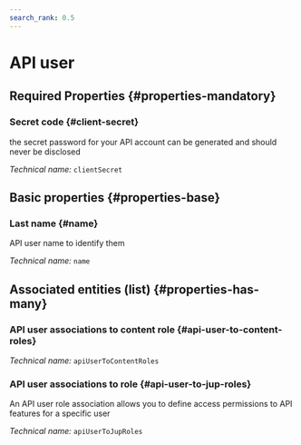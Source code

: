 ```yaml
---
search_rank: 0.5
---    
```

# API user
<!--- THIS FILE IS GENERATED PLEASE DO NOT EDIT IT DIRECTLY --->



<OH code="apiUser"/>




## Required Properties {#properties-mandatory}
    
### Secret code {#client-secret}

the secret password for your API account can be generated and should never be disclosed

*Technical name:* ```clientSecret```
<PH code="apiUser:clientSecret"/>

    


## Basic properties {#properties-base}
    
### Last name {#name}

API user name to identify them

*Technical name:* ```name```
<PH code="apiUser:name"/>

    



## Associated entities (list) {#properties-has-many}

### API user associations to content role {#api-user-to-content-roles}



*Technical name:* ```apiUserToContentRoles```
<PH code="apiUser:apiUserToContentRoles"/>

### API user associations to role {#api-user-to-jup-roles}

An API user role association allows you to define access permissions to API features for a specific user

*Technical name:* ```apiUserToJupRoles```
<PH code="apiUser:apiUserToJupRoles"/>




